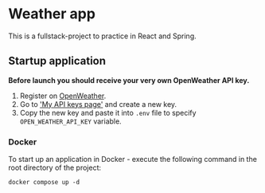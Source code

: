 # Weather app
This is a fullstack-project to practice in React and Spring.  
  
## Startup application  
**Before launch you should receive your very own OpenWeather API key.**  
1. Register on [OpenWeather](https://openweathermap.org/). 
2. Go to ['My API keys page'](https://home.openweathermap.org/api_keys) and create a new key. 
3. Copy the new key and paste it into `.env` file to specify `OPEN_WEATHER_API_KEY` variable.
### Docker  
To start up an application in Docker - execute the following command in the root directory of the project:
```
docker compose up -d
```
